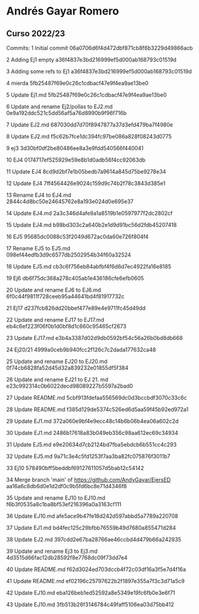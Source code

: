 # Andrés Gayar Romero
## Curso 2022/23
Commits:
1 Initial commit 06a0706d6f4d472dbf871cb8f6b3229d49866acb

2 Adding Ej1 empty a36f4837e3bd216999ef5d000ab168793c01519d

3 Adding some refs to Ej1 a36f4837e3bd216999ef5d000ab168793c01519d

4 mierda 5fb25487f69e0c26c1cdbacf47e9f4ea9ae13be0

5 Update Ej1.md 5fb25487f69e0c26c1cdbacf47e9f4ea9ae13be0

6 Update and rename Ej2/pollas to EJ2.md 0e9a192ddc521c5dd56af5a76d8990b9f96f716b

7 Update EJ2.md 687030dd7d70f8947877a37d3efd479ba7f4980e

8 Update EJ2.md f5c62b7fce1dc394fc97be086a828f08243d0775

9 ej3 3d30bf0df2be80486ee8a3e9fdd540566f440041

10 EJ4 0174717ef525929e59e8b1d0adb56f4cc92063db

11 Update EJ4 8cd9d2bf7e1b05bedb7a9614a845d75be9278e34

12 Update EJ4 7ff4564426e9024c159d9c74b2f78c3843d385e1

13 Rename EJ4 to EJ4.md 2844c4d8bc50e24645762e8a193e024d0e695e37

14 Update EJ4.md 2a3c346d4afe8a1a8519b1e0597977f2dc2802cf

15 Update EJ4.md b98bd303c2a640b2e1d9d91bc56d2fdb45207418

16 EJ5 95685dc0088c53f2049d672ac0da60e726f804f4

17 Rename EJ5 to EJ5.md 098ef44edfb3d9c6577db2502954b34f60a32524

18 Update EJ5.md cb3c6f756eb84abfbf4f6d6d7ec4922fa16e8185

19 Ej6 db6f75dc368a278c405ab1e436186cfe6efb0605

20 Update and rename EJ6 to EJ6.md 6f0c44f9811f728ceeb95a44641bd4f81917732c

21 Ej17 d237fcb826dd20bbef477e89e4e9711fc45d49dd

22 Update and rename EJ17 to EJ17.md eb4c6ef223f06f0b1d0bf8d1c660c95465cf2673

23 Update EJ17.md e3b4a3387d02d9db0592bf54c56a26b0bd8db668

24 Ej20/21 4999a0ceb9b940fcc2f126c7c2dada177632ca48

25 Update and rename EJ20 to EJ20.md 0f74cb6828fa52d45d32a839232e01855df5f384

26 Update and rename EJ21 to EJ 21. md e23c992314c0b6022decd98089227b5597a2bad0

27 Update README.md 5cbf913fdefaa556569dc0d3bccbdf3070c33c6c

28 Update README.md f385d129de5374c526ed6d5aa59f45b92ed972a1

29 Update EJ1.md 372a060e9bf4e9ecc48c14b6b06b4ea06a602c2d

30 Update EJ1.md 2486b17618a83b049eb356c98aa612ec69c34934

31 Update EJ5.md e9e20634d7cb2124bd7fba5ebdcb6b551cc4c293

32 Update EJ5.md 9a71c3e4c5fd1253f7aa3ba82fc075876f3011b7

33 Ej10 578490bff5beddbf69127611057d5bab12c54142

34 Merge branch 'main' of https://github.com/AndyGayar/EjersED aa16a6c8db6d0e1d2df0c9b5fd6bc8e71d4346f8

35 Update and rename EJ10 to EJ10.md f6b3f0535a8c1ba8bf53ef216396a0a3163cf111

36 Update EJ10.md afe5ace9b47fe18d242d597abbd5a7789a220708

37 Update EJ1.md bd4fec125c29bfbb76559b49d7680a855471d284

38 Update EJ2.md 397cdd2e67ba28766ae46ccbd4d479b66a242835

39 Update and rename Ej3 to Ej3.md 4d3515d66fac12db28592f8e7768dc09f73dd7e4

40 Update README.md f62d3024ed703dccb4f72c03df16a3f5e7d4f16a

41 Update README.md ef02196c25797622b2f1897e355a7f3c3d71a5c9

42 Update EJ10.md eba126beb1ed52592a8e5349e19fc6fb0e3e6f71

43 Update EJ10.md 3fb513b26f3146784c49faff5106ea03d75bb412
